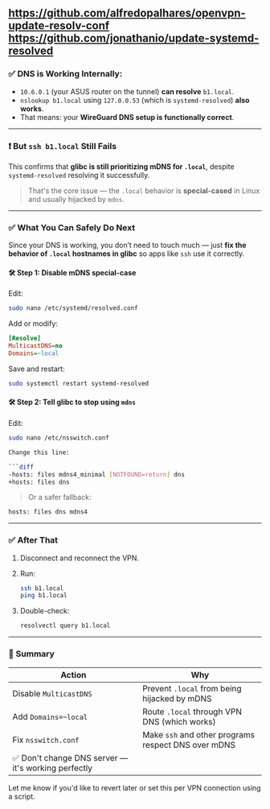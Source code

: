https://github.com/alfredopalhares/openvpn-update-resolv-conf
https://github.com/jonathanio/update-systemd-resolved
---

### ✅ DNS is Working Internally:

* `10.6.0.1` (your ASUS router on the tunnel) **can resolve** `b1.local`.
* `nslookup b1.local` using `127.0.0.53` (which is `systemd-resolved`) **also works**.
* That means: your **WireGuard DNS setup is functionally correct**.

---

### ❗ But `ssh b1.local` Still Fails

This confirms that **glibc is still prioritizing mDNS for `.local`**, despite `systemd-resolved` resolving it successfully.

> That's the core issue — the `.local` behavior is **special-cased** in Linux and usually hijacked by `mdns`.

---

### ✅ What You Can Safely Do Next

Since your DNS is working, you don’t need to touch much — just **fix the behavior of `.local` hostnames in glibc** so apps like `ssh` use it correctly.

#### 🛠 Step 1: Disable mDNS special-case

Edit:

```bash
sudo nano /etc/systemd/resolved.conf
```

Add or modify:

```ini
[Resolve]
MulticastDNS=no
Domains=~local
```

Save and restart:

```bash
sudo systemctl restart systemd-resolved
```

#### 🛠 Step 2: Tell glibc to stop using `mdns`

Edit:

```bash
sudo nano /etc/nsswitch.conf

Change this line:

```diff
-hosts: files mdns4_minimal [NOTFOUND=return] dns
+hosts: files dns
```

> Or a safer fallback:

```bash
hosts: files dns mdns4
```

---

### ✅ After That

1. Disconnect and reconnect the VPN.

2. Run:

   ```bash
   ssh b1.local
   ping b1.local
   ```

3. Double-check:

   ```bash
   resolvectl query b1.local
   ```

---

### 🚀 Summary

| Action                                             | Why                                                 |
| -------------------------------------------------- | --------------------------------------------------- |
| Disable `MulticastDNS`                             | Prevent `.local` from being hijacked by mDNS        |
| Add `Domains=~local`                               | Route `.local` through VPN DNS (which works)        |
| Fix `nsswitch.conf`                                | Make `ssh` and other programs respect DNS over mDNS |
| ✅ Don't change DNS server — it's working perfectly |                                                     |

Let me know if you'd like to revert later or set this per VPN connection using a script.
